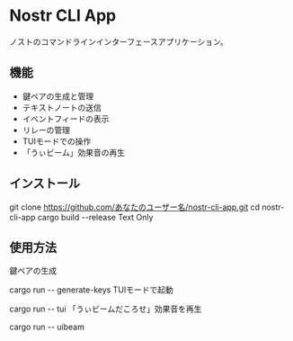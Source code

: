 # Nostr CLI App

ノストのコマンドラインインターフェースアプリケーション。

## 機能

- 鍵ペアの生成と管理
- テキストノートの送信
- イベントフィードの表示
- リレーの管理
- TUIモードでの操作
- 「うぃビーム」効果音の再生

## インストール


git clone https://github.com/あなたのユーザー名/nostr-cli-app.git
cd nostr-cli-app
cargo build --release
Text Only

## 使用方法

鍵ペアの生成

cargo run -- generate-keys
TUIモードで起動

cargo run -- tui
「うぃビームだころせ」効果音を再生

cargo run -- uibeam
